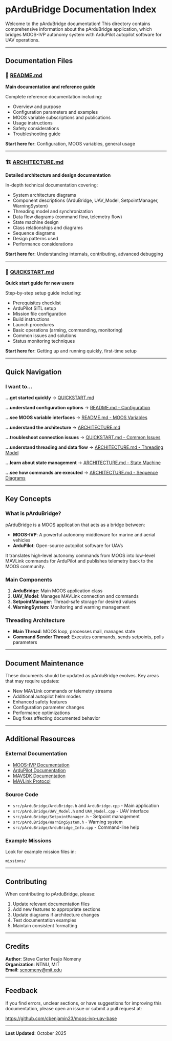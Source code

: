 # pArduBridge Documentation Index

Welcome to the pArduBridge documentation! This directory contains comprehensive information about the pArduBridge application, which bridges MOOS-IVP autonomy system with ArduPilot autopilot software for UAV operations.

---

## Documentation Files

### 📘 [README.md](README.md)
**Main documentation and reference guide**

Complete reference documentation including:
- Overview and purpose
- Configuration parameters and examples
- MOOS variable subscriptions and publications
- Usage instructions
- Safety considerations
- Troubleshooting guide

**Start here for**: Configuration, MOOS variables, general usage

---

### 🏗️ [ARCHITECTURE.md](ARCHITECTURE.md)
**Detailed architecture and design documentation**

In-depth technical documentation covering:
- System architecture diagrams
- Component descriptions (ArduBridge, UAV_Model, SetpointManager, WarningSystem)
- Threading model and synchronization
- Data flow diagrams (command flow, telemetry flow)
- State machine design
- Class relationships and diagrams
- Sequence diagrams
- Design patterns used
- Performance considerations

**Start here for**: Understanding internals, contributing, advanced debugging

---

### 🚀 [QUICKSTART.md](QUICKSTART.md)
**Quick start guide for new users**

Step-by-step setup guide including:
- Prerequisites checklist
- ArduPilot SITL setup
- Mission file configuration
- Build instructions
- Launch procedures
- Basic operations (arming, commanding, monitoring)
- Common issues and solutions
- Status monitoring techniques

**Start here for**: Getting up and running quickly, first-time setup

---

## Quick Navigation

### I want to...

**...get started quickly**
→ [QUICKSTART.md](QUICKSTART.md)

**...understand configuration options**
→ [README.md - Configuration](README.md#configuration)

**...see MOOS variable interfaces**
→ [README.md - MOOS Variables](README.md#moos-variables)

**...understand the architecture**
→ [ARCHITECTURE.md](ARCHITECTURE.md)

**...troubleshoot connection issues**
→ [QUICKSTART.md - Common Issues](QUICKSTART.md#common-issues-and-solutions)

**...understand threading and data flow**
→ [ARCHITECTURE.md - Threading Model](ARCHITECTURE.md#threading-model)

**...learn about state management**
→ [ARCHITECTURE.md - State Machine](ARCHITECTURE.md#state-machine)

**...see how commands are executed**
→ [ARCHITECTURE.md - Sequence Diagrams](ARCHITECTURE.md#sequence-diagrams)

---

## Key Concepts

### What is pArduBridge?
pArduBridge is a MOOS application that acts as a bridge between:
- **MOOS-IVP**: A powerful autonomy middleware for marine and aerial vehicles
- **ArduPilot**: Open-source autopilot software for UAVs

It translates high-level autonomy commands from MOOS into low-level MAVLink commands for ArduPilot and publishes telemetry back to the MOOS community.

### Main Components

1. **ArduBridge**: Main MOOS application class
2. **UAV_Model**: Manages MAVLink connection and commands
3. **SetpointManager**: Thread-safe storage for desired values
4. **WarningSystem**: Monitoring and warning management

### Threading Architecture

- **Main Thread**: MOOS loop, processes mail, manages state
- **Command Sender Thread**: Executes commands, sends setpoints, polls parameters

---

## Document Maintenance

These documents should be updated as pArduBridge evolves. Key areas that may require updates:

- New MAVLink commands or telemetry streams
- Additional autopilot helm modes
- Enhanced safety features
- Configuration parameter changes
- Performance optimizations
- Bug fixes affecting documented behavior

---

## Additional Resources

### External Documentation
- [MOOS-IVP Documentation](https://oceanai.mit.edu/moos-ivp/)
- [ArduPilot Documentation](https://ardupilot.org/)
- [MAVSDK Documentation](https://mavsdk.mavlink.io/)
- [MAVLink Protocol](https://mavlink.io/)

### Source Code
- `src/pArduBridge/ArduBridge.h` and `ArduBridge.cpp` - Main application
- `src/pArduBridge/UAV_Model.h` and `UAV_Model.cpp` - UAV interface
- `src/pArduBridge/SetpointManager.h` - Setpoint management
- `src/pArduBridge/WarningSystem.h` - Warning system
- `src/pArduBridge/ArduBridge_Info.cpp` - Command-line help

### Example Missions
Look for example mission files in:
```
missions/
```

---

## Contributing

When contributing to pArduBridge, please:

1. Update relevant documentation files
2. Add new features to appropriate sections
3. Update diagrams if architecture changes
4. Test documentation examples
5. Maintain consistent formatting

---

## Credits

**Author**: Steve Carter Feujo Nomeny  
**Organization**: NTNU, MIT  
**Email**: scnomeny@mit.edu

---

## Feedback

If you find errors, unclear sections, or have suggestions for improving this documentation, please open an issue or submit a pull request at:

https://github.com/cbenjamin23/moos-ivp-uav-base

---

**Last Updated**: October 2025
